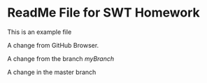 # ReadMe File for SWT Homework

This is an example file

A change from GitHub Browser.

A change from the branch _myBranch_

A change in the master branch